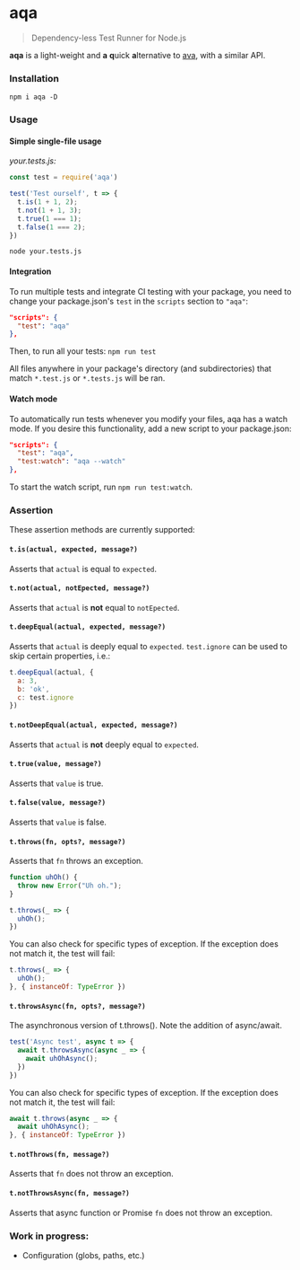 # aqa
> Dependency-less Test Runner for Node.js

**aqa** is a light-weight and **a** **q**uick **a**lternative to [ava](https://github.com/avajs/ava), with a similar API.

### Installation
```
npm i aqa -D
```

### Usage

#### Simple single-file usage

_your.tests.js:_
```js
const test = require('aqa')

test('Test ourself', t => {    
  t.is(1 + 1, 2);
  t.not(1 + 1, 3);
  t.true(1 === 1);
  t.false(1 === 2);
})
```

`
node your.tests.js
`
#### Integration
To run multiple tests and integrate CI testing with your package, you need to change your package.json's `test` in the `scripts` section to `"aqa"`:
```json
"scripts": {
  "test": "aqa"
},
```
Then, to run all your tests: `npm run test`

All files anywhere in your package's directory (and subdirectories) that match `*.test.js` or `*.tests.js` will be ran.

#### Watch mode
To automatically run tests whenever you modify your files, aqa has a watch mode. If you desire this functionality, add a new script to your package.json:
```json
"scripts": {
  "test": "aqa",
  "test:watch": "aqa --watch"
},
```
To start the watch script, run `npm run test:watch`.

### Assertion
These assertion methods are currently supported:
#### `t.is(actual, expected, message?)`
Asserts that `actual` is equal to `expected`.
#### `t.not(actual, notEpected, message?)`
Asserts that `actual` is **not** equal to `notEpected`.
#### `t.deepEqual(actual, expected, message?)`
Asserts that `actual` is deeply equal to `expected`. `test.ignore` can be used to skip certain properties, i.e.:
```js
t.deepEqual(actual, {
  a: 3,
  b: 'ok',
  c: test.ignore
})
```
#### `t.notDeepEqual(actual, expected, message?)`
Asserts that `actual` is **not** deeply equal to `expected`.
#### `t.true(value, message?)`
Asserts that `value` is true.
#### `t.false(value, message?)`
Asserts that `value` is false.
#### `t.throws(fn, opts?, message?)`
Asserts that `fn` throws an exception.
```js
function uhOh() {
  throw new Error("Uh oh.");
}

t.throws(_ => {
  uhOh();
})
```
You can also check for specific types of exception. If the exception does not match it, the test will fail:
```js
t.throws(_ => {
  uhOh();
}, { instanceOf: TypeError })
```
#### `t.throwsAsync(fn, opts?, message?)`
The asynchronous version of t.throws(). Note the addition of async/await.
```js
test('Async test', async t => {
  await t.throwsAsync(async _ => {
    await uhOhAsync();
  })
})
```
You can also check for specific types of exception. If the exception does not match it, the test will fail:
```js
await t.throws(async _ => {
  await uhOhAsync();
}, { instanceOf: TypeError })
```
#### `t.notThrows(fn, message?)`
Asserts that `fn` does not throw an exception.
#### `t.notThrowsAsync(fn, message?)`
Asserts that async function or Promise `fn` does not throw an exception.

### Work in progress:
- Configuration (globs, paths, etc.)
